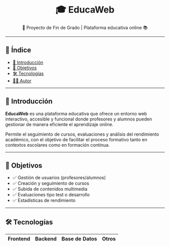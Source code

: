 <h1 align="center">🎓 EducaWeb</h1>

<p align="center">
  🚀 Proyecto de Fin de Grado | Plataforma educativa online 📚
</p>

<hr />

## 📌 Índice

- [📖 Introducción](#-introducción)
- [🎯 Objetivos](#-objetivos)
- [🛠️ Tecnologías](#-tecnologías)
- [👨‍💻 Autor](#-autor)

---

## 📖 Introducción

**EducaWeb** es una plataforma educativa que ofrece un entorno web interactivo, accesible y funcional donde profesores y alumnos pueden gestionar de manera eficiente el aprendizaje online. 

Permite el seguimiento de cursos, evaluaciones y análisis del rendimiento académico, con el objetivo de facilitar el proceso formativo tanto en contextos escolares como en formación continua.

---

## 🎯 Objetivos

- ✅ Gestión de usuarios (profesores/alumnos)
- ✅ Creación y seguimiento de cursos
- ✅ Subida de contenidos multimedia
- ✅ Evaluaciones tipo test o desarrollo
- ✅ Estadísticas de rendimiento

---

## 🛠️ Tecnologías

| Frontend        | Backend         | Base de Datos  | Otros         |
|----------------|-----------------|----------------|----------------|


